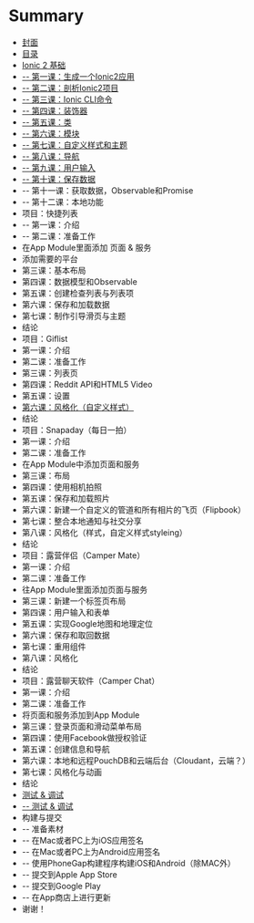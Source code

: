 # Summary

* [封面](README.md)
* [目录](chapter1.md)
* [Ionic 2 基础](ionic-2-ji-chu.md)
* [-- 第一课：生成一个Ionic2应用](di-yi-ke-ff1a-sheng-cheng-yi-ge-ionic2-ying-yong.md)
* [-- 第二课：剖析Ionic2项目](-di-er-ke-ff1a-pou-xi-ionic2-xiang-mu.md)
* [-- 第三课：Ionic CLI命令](-di-san-ke-ff1a-ionic-cli-ming-ling.md)
* [-- 第四课：装饰器](-di-si-ke-ff1a-zhuang-shi-qi.md)
* [-- 第五课：类](-di-wu-ke-ff1a-lei.md)
* [-- 第六课：模块](-di-liu-ke-ff1a-mo-kuai.md)
* [-- 第七课：自定义样式和主题](-di-qi-ke-ff1a-zi-ding-yi-yang-shi-he-zhu-ti.md)
* [-- 第八课：导航](-di-ba-ke-ff1a-dao-hang.md)
* [-- 第九课：用户输入](-di-jiu-ke-ff1a-yong-hu-shu-ru.md)
* [-- 第十课：保存数据](di-shi-ke-ff1a-bao-cun-shu-ju.md)
* -- 第十一课：获取数据，Observable和Promise
* -- 第十二课：本地功能
* 项目：快捷列表
* -- 第一课：介绍
* -- 第二课：准备工作
* 在App Module里面添加 页面 & 服务
* 添加需要的平台
* 第三课：基本布局
* 第四课：数据模型和Observable
* 第五课：创建检查列表与列表项
* 第六课：保存和加载数据
* 第七课：制作引导滑页与主题
* 结论
* 项目：Giflist
* 第一课：介绍
* 第二课：准备工作
* 第三课：列表页
* 第四课：Reddit API和HTML5 Video
* 第五课：设置
* [第六课：风格化（自定义样式）](di-liu-ke-ff1a-feng-ge-hua.md)
* 结论
* 项目：Snapaday（每日一拍）
* 第一课：介绍
* 第二课：准备工作
* 在App Module中添加页面和服务
* 第三课：布局
* 第四课：使用相机拍照
* 第五课：保存和加载照片
* 第六课：新建一个自定义的管道和所有相片的飞页（Flipbook）
* 第七课：整合本地通知与社交分享
* 第八课：风格化（样式，自定义样式styleing）
* 结论
* 项目：露营伴侣（Camper Mate）
* 第一课：介绍
* 第二课：准备工作
* 往App Module里面添加页面与服务
* 第三课：新建一个标签页布局
* 第四课：用户输入和表单
* 第五课：实现Google地图和地理定位
* 第六课：保存和取回数据
* 第七课：重用组件
* 第八课：风格化
* 结论
* 项目：露营聊天软件（Camper Chat）
* 第一课：介绍
* 第二课：准备工作
* 将页面和服务添加到App Module
* 第三课：登录页面和滑动菜单布局
* 第四课：使用Facebook做授权验证
* 第五课：创建信息和导航
* 第六课：本地和远程PouchDB和云端后台（Cloudant，云端？）
* 第七课：风格化与动画
* 结论
* [测试 & 调试](ce-shi-and-diao-shi.md)
* [-- 测试 & 调试](-ce-shi-and-diao-shi.md)
* 构建与提交
* -- 准备素材
* -- 在Mac或者PC上为iOS应用签名
* -- 在Mac或者PC上为Android应用签名
* -- 使用PhoneGap构建程序构建iOS和Android（除MAC外）
* -- 提交到Apple App Store
* -- 提交到Google Play
* -- 在App商店上进行更新
* 谢谢！

